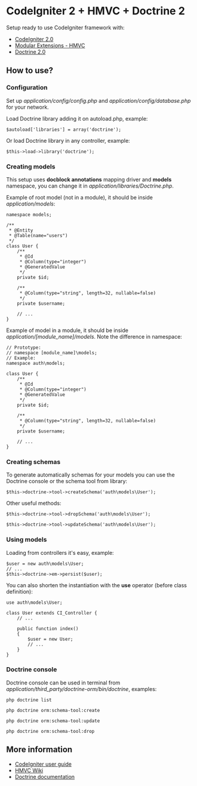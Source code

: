 # CodeIgniter 2 + HMVC + Doctrine 2

Setup ready to use CodeIgniter framework with:

-	[CodeIgniter 2.0](http://codeigniter.com)
- [Modular Extensions - HMVC](http://bitbucket.org/wiredesignz/codeigniter-modular-extensions-hmvc/overview)
- [Doctrine 2.0](http://http://www.doctrine-project.org/)

## How to use?

### Configuration

Set up *application/config/config.php* and *application/config/database.php* for your network.

Load Doctrine library adding it on autoload.php, example:

	$autoload['libraries'] = array('doctrine');
	
Or load Doctrine library in any controller, example:

	$this->load->library('doctrine');
	
### Creating models

This setup uses **docblock annotations** mapping driver and **models** namespace, you can change it in *application/libraries/Doctrine.php*.

Example of root model (not in a module), it should be inside *application/models*:

	namespace models;

	/**
	 * @Entity
	 * @Table(name="users")
	 */
	class User {
		/**
		 * @Id
		 * @Column(type="integer")
		 * @GeneratedValue
		 */
		private $id;

		/**
		 * @Column(type="string", length=32, nullable=false)
		 */
		private $username;
		
		// ...
	}
	
Example of model in a module, it should be inside *application/[module_name]/models*. Note the difference in namespace:

	// Prototype:
	// namespace [module_name]\models;
	// Example:
	namespace auth\models;

	class User {
		/**
		 * @Id
		 * @Column(type="integer")
		 * @GeneratedValue
		 */
		private $id;

		/**
		 * @Column(type="string", length=32, nullable=false)
		 */
		private $username;
		
		// ...
	}

### Creating schemas

To generate automatically schemas for your models you can use the Doctrine console or the schema tool from library:

	$this->doctrine->tool->createSchema('auth\models\User');
	
Other useful methods:

	$this->doctrine->tool->dropSchema('auth\models\User');
	
	$this->doctrine->tool->updateSchema('auth\models\User');

### Using models

Loading from controllers it's easy, example:

	$user = new auth\models\User;
	// ...
	$this->doctrine->em->persist($user);
	

You can also shorten the instantiation with the **use** operator (before class definition):

	use auth\models\User;
	
	class User extends CI_Controller {
		// ...
		
		public function index()
		{
			$user = new User;
			// ...
		}
	}

### Doctrine console

Doctrine console can be used in terminal from *application/third_party/doctrine-orm/bin/doctrine*, examples:

	php doctrine list
	
	php doctrine orm:schema-tool:create
	
	php doctrine orm:schema-tool:update
	
	php doctrine orm:schema-tool:drop

## More information

- [CodeIgniter user guide](http://codeigniter.com/user_guide)
- [HMVC Wiki](http://bitbucket.org/wiredesignz/codeigniter-modular-extensions-hmvc/wiki)
- [Doctrine documentation](http://www.doctrine-project.org/projects/orm/2.0/docs/en)